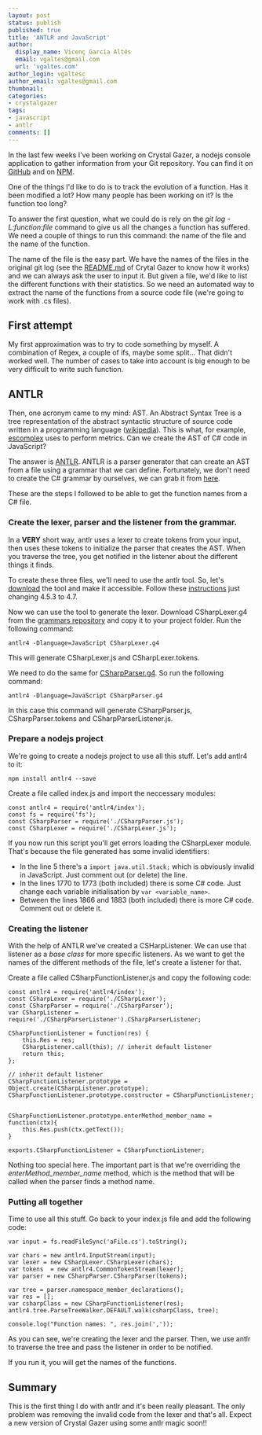```yaml
---
layout: post
status: publish
published: true
title: 'ANTLR and JavaScript'
author:
  display_name: Vicenç García Altés
  email: vgaltes@gmail.com
  url: 'vgaltes.com'
author_login: vgaltesc
author_email: vgaltes@gmail.com
thumbnail:
categories:
- crystalgazer
tags:
- javascript
- antlr
comments: []
---
```


In the last few weeks I've been working on Crystal Gazer, a nodejs console application to gather information from your Git repository. You can find it on [GitHub](https://github.com/vgaltes/CrystalGazer) and on [NPM](https://www.npmjs.com/package/crystalgazer).

One of the things I'd like to do is to track the evolution of a function. Has it been modified a lot? How many people has been working on it? Is the function too long? 

To answer the first question, what we could do is rely on the *git log -L:function:file* command to give us all the changes a function has suffered. We need a couple of things to run this command: the name of the file and the name of the function.

The name of the file is the easy part. We have the names of the files in the original git log (see the [README.md](https://github.com/vgaltes/CrystalGazer/blob/master/README.md) of Crytal Gazer to know how it works) and we can always ask the user to input it. But given a file, we'd like to list the different functions with their statistics. So we need an automated way to extract the name of the functions from a source code file (we're going to work with .cs files).

## First attempt

My first approximation was to try to code something by myself. A combination of Regex, a couple of ifs, maybe some split... That didn't worked well. The number of cases to take into account is big enough to be very difficult to write such function.

## ANTLR

Then, one acronym came to my mind: AST. An Abstract Syntax Tree is a tree representation of the abstract syntactic structure of source code written in a programming language ([wikipedia](https://en.wikipedia.org/wiki/Abstract_syntax_tree)). This is what, for example, [escomplex](https://github.com/escomplex/escomplex) uses to perform metrics. Can we create the AST of C# code in JavaScript?

The answer is [ANTLR](http://www.antlr.org/). ANTLR is a parser generator that can create an AST from a file using a grammar that we can define. Fortunately, we don't need to create the C# grammar by ourselves, we can grab it from [here](https://github.com/antlr/grammars-v4).

These are the steps I followed to be able to get the function names from a C# file.

### Create the lexer, parser and the listener from the grammar.
In a **VERY** short way, antlr uses a lexer to create tokens from your input, then uses these tokens to initialize the parser that creates the AST. When you traverse the tree, you get notified in the listener about the different things it finds.

To create these three files, we'll need to use the antlr tool. So, let's [download](http://www.antlr.org/download/antlr-4.7-complete.jar) the tool and make it accessible. Follow these [instructions](https://github.com/antlr/antlr4/blob/master/doc/getting-started.md) just changing 4.5.3 to 4.7. 

Now we can use the tool to generate the lexer. Download CSharpLexer.g4 from the [grammars repository](https://github.com/antlr/grammars-v4/tree/master/csharp) and copy it to your project folder. Run the following command:
```
antlr4 -Dlanguage=JavaScript CSharpLexer.g4
```

This will generate CSharpLexer.js and CSharpLexer.tokens.

We need to do the same for [CSharpParser.g4](https://github.com/antlr/grammars-v4/blob/master/csharp/CSharpParser.g4). So run the following command:

```
antlr4 -Dlanguage=JavaScript CSharpParser.g4
```

In this case this command will generate CSharpParser.js, CSharpParser.tokens and CSharpParserListener.js.

### Prepare a nodejs project
We're going to create a nodejs project to use all this stuff. Let's add antlr4 to it:

```
npm install antlr4 --save
```

Create a file called index.js and import the neccessary modules:

```
const antlr4 = require('antlr4/index');
const fs = require('fs');
const CSharpParser = require('./CSharpParser.js');
const CSharpLexer = require('./CSharpLexer.js');
```

If you now run this script you'll get errors loading the CSharpLexer module. That's because the file generated has some invalid identifiers:
 - In the line 5 there's a `import java.util.Stack;` which is obviously invalid in JavaScript. Just comment out (or delete) the line.
 - In the lines 1770 to 1773 (both included) there is some C# code. Just change each variable initialisation by `var <variable_name>`.
 - Between the lines 1866 and 1883 (both included) there is more C# code. Comment out or delete it.

### Creating the listener
With the help of ANTLR we've created a CSHarpListener. We can use that listener as a *base class* for more specific listeners. As we want to get the names of the different methods of the file, let's create a listener for that.

Create a file called CSharpFunctionListener.js and copy the following code:

```
const antlr4 = require('antlr4/index');
const CSharpLexer = require('./CSharpLexer');
const CSharpParser = require('./CSharpParser');
var CSharpListener = require('./CSharpParserListener').CSharpParserListener;

CSharpFunctionListener = function(res) {
    this.Res = res;    
    CSharpListener.call(this); // inherit default listener
    return this;
};
 
// inherit default listener
CSharpFunctionListener.prototype = Object.create(CSharpListener.prototype);
CSharpFunctionListener.prototype.constructor = CSharpFunctionListener;


CSharpFunctionListener.prototype.enterMethod_member_name = function(ctx){
    this.Res.push(ctx.getText());
}

exports.CSharpFunctionListener = CSharpFunctionListener;
```

Nothing too special here. The important part is that we're overriding the *enterMethod_member_name* method, which is the method that will be called when the parser finds a method name.

### Putting all together

Time to use all this stuff. Go back to your index.js file and add the following code:

```
var input = fs.readFileSync('aFile.cs').toString();

var chars = new antlr4.InputStream(input);
var lexer = new CSharpLexer.CSharpLexer(chars);
var tokens  = new antlr4.CommonTokenStream(lexer);
var parser = new CSharpParser.CSharpParser(tokens);

var tree = parser.namespace_member_declarations();   
var res = [];
var csharpClass = new CSharpFunctionListener(res);
antlr4.tree.ParseTreeWalker.DEFAULT.walk(csharpClass, tree);

console.log("Function names: ", res.join(','));
```

As you can see, we're creating the lexer and the parser. Then, we use antlr to traverse the tree and pass the listener in order to be notified. 

If you run it, you will get the names of the functions.

## Summary
This is the first thing I do with antlr and it's been really pleasant. The only problem was removing the invalid code from the lexer and that's all. Expect a new version of Crystal Gazer using some antlr magic soon!!